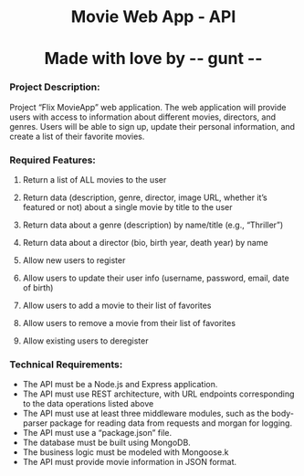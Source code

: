 <!-- Title -->
<h1 align="center">
Movie Web App - API
</h1>
<h1 align="center">
Made with love by  -- gunt --
</h1>

<h3><strong>Project Description:</strong></h3>

Project “Flix MovieApp” web application. The web application will provide users with access to information about different movies, directors, and genres. Users will be able to sign up, update their personal information, and create a list of their favorite movies.

<h3><strong>Required Features:</strong></h3>

1. Return a list of ALL movies to the user

2. Return data (description, genre, director, image URL, whether it’s featured or not) about
   a single movie by title to the user

3. Return data about a genre (description) by name/title (e.g., “Thriller”)

4. Return data about a director (bio, birth year, death year) by name

5. Allow new users to register

6. Allow users to update their user info (username, password, email, date of birth)

7. Allow users to add a movie to their list of favorites

8. Allow users to remove a movie from their list of favorites

9. Allow existing users to deregister

<h3><strong>Technical Requirements:</strong></h3>

<ul>
  <li>The API must be a Node.js and Express application.</li>
  <li>The API must use REST architecture, with URL endpoints corresponding to the data
operations listed above</li>
  <li>The API must use at least three middleware modules, such as the body-parser package
for reading data from requests and morgan for logging.</li>
  <li>The API must use a “package.json” file.</li>
  <li>The database must be built using MongoDB.</li>
  <li>The business logic must be modeled with Mongoose.k</li>
  <li>The API must provide movie information in JSON format.</li>
</ul>
